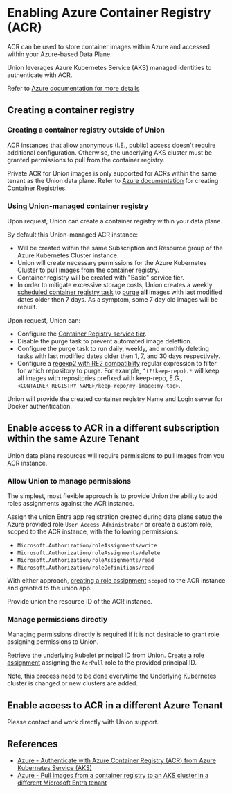 # Enabling Azure Container Registry (ACR)

ACR can be used to store container images within Azure and accessed within your Azure-based Data Plane.

Union leverages Azure Kubernetes Service (AKS) managed identities to authenticate with ACR.

Refer to [Azure documentation for more details](https://learn.microsoft.com/en-us/azure/container-registry/authenticate-kubernetes-options)

## Creating a container registry

### Creating a container registry outside of Union

ACR instances that allow anonymous (I.E., public) access doesn't require additional configuration. Otherwise, the underlying AKS cluster must be granted permissions to pull from the container registry.

Private ACR for Union images is only supported for ACRs within the same tenant as the Union data plane. Refer to [Azure documentation](https://learn.microsoft.com/en-us/azure/container-registry/container-registry-get-started-portal?tabs=azure-cli) for creating Container Registries.

### Using Union-managed container registry

Upon request, Union can create a container registry within your data plane.

By default this Union-managed ACR instance:

* Will be created within the same Subscription and Resource group of the Azure Kubernetes Cluster instance.
* Union will create necessary permissions for the Azure Kubernetes Cluster to pull images from the container registry.
* Container registry will be created with "Basic" service tier.
* In order to mitigate excessive storage costs, Union creates a weekly [scheduled container registry task](https://learn.microsoft.com/en-us/azure/container-registry/container-registry-tasks-scheduled) to [purge](https://learn.microsoft.com/en-us/azure/container-registry/container-registry-auto-purge#use-the-purge-command) **all** images with last modified dates older then 7 days. As a symptom, some 7 day old images will be rebuilt.

Upon request, Union can:

* Configure the [Container Registry service tier](https://learn.microsoft.com/en-us/azure/container-registry/container-registry-skus).
* Disable the purge task to prevent automated image delettion.
* Configure the purge task to run daily, weekly, and monthly deleting tasks with last modified dates older then 1, 7, and 30 days respectively.
* Configure a [regexp2 with RE2 compatiblity](https://github.com/dlclark/regexp2) regular expression to filter for which repository to purge. For example, `^(?!keep-repo).*` will keep all images with repositories prefixed with keep-repo, E.G., `<CONTAINER_REGISTRY_NAME>/keep-repo/my-image:my-tag>`.

Union will provide the created container registry Name and Login server for Docker authentication.

## Enable access to ACR in a different subscription within the same Azure Tenant

Union data plane resources will require permissions to pull images from you ACR instance.

### Allow Union to manage permissions

The simplest, most flexible approach is to provide Union the ability to add roles assignments against the ACR instance.

Assign the union Entra app registration created during data plane setup the Azure provided role `User Access Administrator` or create a custom role, scoped to the ACR instance, with the following permissions:

* `Microsoft.Authorization/roleAssignments/write`
* `Microsoft.Authorization/roleAssignments/delete`
* `Microsoft.Authorization/roleAssignments/read`
* `Microsoft.Authorization/roleDefinitions/read`

With either approach, [creating a role assignment](https://learn.microsoft.com/en-us/azure/role-based-access-control/role-assignments-portal) `scope`d to the ACR instance and granted to the union app.

Provide union the resource ID of the ACR instance.

### Manage permissions directly

Managing permissions directly is required if it is not desirable to grant role assigning permissions to Union.

Retrieve the underlying kubelet principal ID from Union. [Create a role assignment]((https://learn.microsoft.com/en-us/azure/role-based-access-control/role-assignments-portal)) assigning the `AcrPull` role to the provided principal ID.

Note, this process need to be done everytime the Underlying Kubernetes cluster is changed or new clusters are added.

## Enable access to ACR in a different Azure Tenant

Please contact and work directly with Union support.

## References

* [Azure - Authenticate with Azure Container Registry (ACR) from Azure Kubernetes Service (AKS)](https://learn.microsoft.com/en-us/azure/aks/cluster-container-registry-integration?toc=%2Fazure%2Fcontainer-registry%2Ftoc.json&bc=%2Fazure%2Fcontainer-registry%2Fbreadcrumb%2Ftoc.json&tabs=azure-cli)
* [Azure - Pull images from a container registry to an AKS cluster in a different Microsoft Entra tenant](https://learn.microsoft.com/en-us/azure/container-registry/authenticate-aks-cross-tenant)
